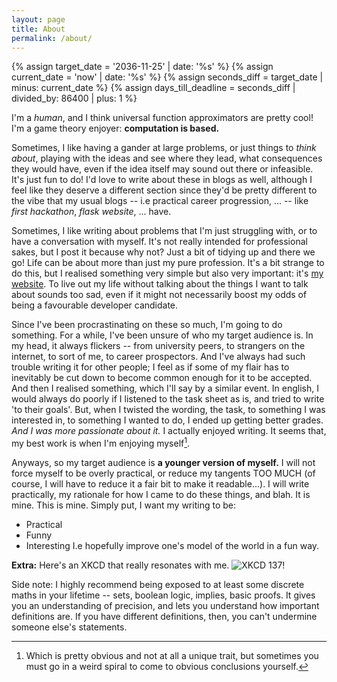 ```yaml
---
layout: page
title: About
permalink: /about/
---
```


<!-- 🚧 WIP!! 🚧 Of course it's WIP, past Anti... It's always WIP> That's life. Life is a work in progress. <3 We don't need that sign postage anymore-->

<!-- what the hell ctrl+q on my vscode line wraps the paragraph I'm on -->


{% assign target_date = '2036-11-25' | date: '%s' %}
{% assign current_date = 'now' | date: '%s' %}
{% assign seconds_diff = target_date | minus: current_date %}
{% assign days_till_deadline = seconds_diff | divided_by: 86400 | plus: 1 %}

<center> <span id="countdown"></span> </center>

I'm a *human*, and I think universal function approximators are pretty cool! I'm
a game theory enjoyer: **computation is based.**

Sometimes, I like having a gander at large problems, or just things to *think
about*, playing with the ideas and see where they lead, what consequences they
would have, even if the idea itself may sound out there or infeasible. It's just
fun to do! I'd love to write about these in blogs as well, although I feel like
they deserve a different section since they'd be pretty different to the vibe
that my usual blogs -- i.e practical career progression, ... -- like *first
hackathon*, *flask website*, ... have.


Sometimes, I like writing about problems that I'm just struggling with, or to
have a conversation with myself. It's not really intended for professional
sakes, but I post it because why not? Just a bit of tidying up and there we go!
Life can be about more than just my pure profession. It's a bit strange to do
this, but I realised something very simple but also very important: it's [my
website](https://github.com/Antimatter543/antimatter543.github.io). To live out
my life without talking about the things I want to talk about sounds too sad,
even if it might not necessarily boost my odds of being a favourable developer
candidate. 


Since I've been procrastinating on these so much, I'm going to do something. For
a while, I've been unsure of who my target audience is. In my head, it always
flickers -- from university peers, to strangers on the internet, to sort of me,
to career prospectors. And I've always had such trouble writing it for other
people; I feel as if some of my flair has to inevitably be cut down to become
common enough for it to be accepted. And then I realised something, which I'll
say by a similar event. In english, I would always do poorly if I listened to
the task sheet as is, and tried to write 'to their goals'. But, when I twisted
the wording, the task, to something I was interested in, to something I wanted
to do, I ended up getting better grades. *And I was more passionate about it.* I
actually enjoyed writing. It seems that, my best work is when I'm enjoying
myself[^1].

Anyways, so my target audience is **a younger version of myself.** I will not
force myself to be overly practical, or reduce my tangents TOO MUCH (of course,
I will have to reduce it a fair bit to make it readable...). I will write
practically, my rationale for how I came to do these things, and blah. It is
mine. This is mine. Simply put, I want my writing to be:
- Practical
- Funny
- Interesting
I.e hopefully improve one's model of the world in a fun way.


**Extra:** Here's an XKCD that really resonates with me.
![XKCD 137!](https://imgs.xkcd.com/comics/dreams.png)


Side note: I highly recommend being exposed to at least some discrete maths in your lifetime -- sets, boolean logic, implies, basic proofs. It gives you an understanding of precision, and lets you understand how important definitions are. If you have different definitions, then, you can't undermine someone else's statements.

[^1]: Which is pretty obvious and not at all a unique trait, but sometimes you must go in a weird spiral to come to obvious conclusions yourself.



<!-- Script for countdown timer, that's it. -->
<script>
    document.addEventListener("DOMContentLoaded", function() {
        // Set the date we're counting down to
        const countDownDate = new Date("2036-11-25T00:00:00").getTime();

        // Update the countdown every 1 second
        const countdownfunction = setInterval(function() {
            // Get today's date and time
            const now = new Date().getTime();
            
            // Find the distance between now and the count down date
            const distance = countDownDate - now;
            
            // Time calculations for days
            const days = Math.floor(distance / (1000 * 60 * 60 * 24));
            
            // Display the result in the element with id="countdown"
            document.getElementById("countdown").innerHTML = days;
            
            // If the countdown is finished, write some text
            if (distance < 0) {
                clearInterval(countdownfunction);
                document.getElementById("countdown").innerHTML = "EXPIRED";
            }
        }, 1000);
    });
</script>